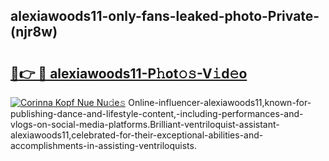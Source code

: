 ## alexiawoods11-only-fans​-leaked-photo​-Private-(njr8w)


# <h2><a href="https://mediaupload.pro?title=alexiawoods11&ref=git">🔗👉 🔴 alexiawoods11-P𝚑ot𝚘𝚜-V𝚒d𝚎o</a></h2>

[![Corinna Kopf Nue Nu𝚍e𝚜](https://i.imgur.com/0qMVB7G.gif)](https://mediaupload.pro?title=alexiawoods11&ref=git)
Online-influencer-alexiawoods11,known-for-publishing-dance-and-lifestyle-content,-including-performances-and-vlogs-on-social-media-platforms.Brilliant-ventriloquist-assistant-alexiawoods11,celebrated-for-their-exceptional-abilities-and-accomplishments-in-assisting-ventriloquists.  